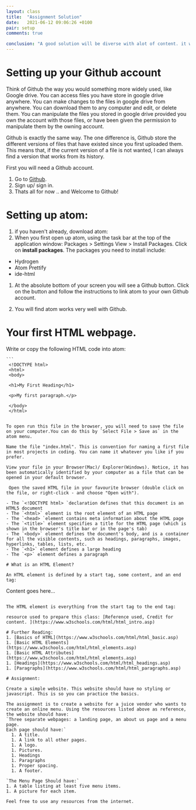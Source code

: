 ```yaml
---
layout: class
title:  "Assignment Solution"
date:   2021-06-12 09:06:26 +0100
pair: setup
comments: true

conclusion: "A good solution will be diverse with alot of content. it will have a good layout for the documentation. It will have atleast three separate pages and plenty of images for the menu."
---
```



# Setting up your Github account

Think of Github the way you would something more widely used, like Google drive. You can access files you have store in google drive anywhere. You can make changes to the files in google drive from anywhere. You can download them to any computer and edit, or delete them. You can manipulate the files you stored in google drive provided you own the account with those files, or have been given the permission to manipulate them by the owning account.

Github is exactly the same way. The one difference is, Github store the different versions of files that have existed since you first uploaded them. This means that, if the current version of a file is not wanted, I can always find a version that works from its history.

First you will need a Github account.

1. Go to [Github](https://Github.com/).
1. Sign up/ sign in.
1. Thats all for now .. and Welcome to Github!

# Setting up atom:

1. if you haven't already, download atom:
1. When you first open up atom, using the task bar at the top of the application window: Packages > Settings View > Install Packages. Click on **install packages**. The packages you need to install include:

  - Hydrogen
  - Atom Prettify
  - ide-html

1. At the absolute bottom of your screen you will see a Github button. Click on the button and follow the instructions to link atom to your own Github account.

1. You will find atom works very well with Github.

# Your first HTML webpage.

Write or copy the following HTML code into atom:

    ```
     <!DOCTYPE html>
     <html>
     <body>

     <h1>My First Heading</h1>

     <p>My first paragraph.</p>

     </body>
     </html>
```

To open run this file in the browser, you will need to save the file on your computer.You can do this by `Select File > Save as` in the atom menu.

Name the file "index.html". This is convention for naming a first file in most projects in coding. You can name it whatever you like if you prefer.

View your file in your Browser(Mac)/ Explorer(Windows). Notice, it has been automatically identified by your computer as a file that can be opened in your default browser.

 Open the saved HTML file in your favourite browser (double click on the file, or right-click - and choose "Open with").

- The `<!DOCTYPE html> `declaration defines that this document is an HTML5 document
- The `<html>` element is the root element of an HTML page
- The `<head> `element contains meta information about the HTML page
- The `<title>` element specifies a title for the HTML page (which is shown in the browser's title bar or in the page's tab)
- The `<body>` element defines the document's body, and is a container for all the visible contents, such as headings, paragraphs, images, hyperlinks, tables, lists, etc.
- The `<h1>` element defines a large heading
- The `<p>` element defines a paragraph

# What is an HTML Element?

An HTML element is defined by a start tag, some content, and an end tag:
```
<tagname> Content goes here... </tagname>
```

The HTML element is everything from the start tag to the end tag:

resource used to prepare this class: [Reference used, Credit for content. ](https://www.w3schools.com/html/html_intro.asp)

# Further Reading:
1. [Basics of HTML](https://www.w3schools.com/html/html_basic.asp)
1. [Basic HTML Elements](https://www.w3schools.com/html/html_elements.asp)
1. [Basic HTML Attributes](https://www.w3schools.com/html/html_elements.asp)
1. [Headings](https://www.w3schools.com/html/html_headings.asp)
1. [Paragraphs](https://www.w3schools.com/html/html_paragraphs.asp)

# Assignment:

Create a simple website. This website should have no styling or javascript. This is so you can practice the basics.

The assignment is to create a website for a juice vendor who wants to create an online menu. Using the resources listed above as reference, the website should have:
`Three separate webpages: a landing page, an about us page and a menu page.
Each page should have:`
  1. A title.
  1. A link to all other pages.
  1. A logo.
  1. Pictures.
  1. Headings
  1. Paragraphs
  1. Proper spacing.
  1. A footer.

`The Menu Page Should have:`
1. A table listing at least five menu items.
1. A picture for each item.

Feel free to use any resources from the internet.
